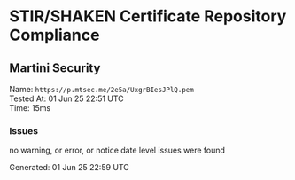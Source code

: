# STIR/SHAKEN Certificate Repository Compliance

## Martini Security

Name: `https://p.mtsec.me/2e5a/UxgrBIesJPlQ.pem`\
Tested At: 01 Jun 25 22:51 UTC\
Time: 15ms

### Issues

no warning, or error, or notice date level issues were found

Generated: 01 Jun 25 22:59 UTC